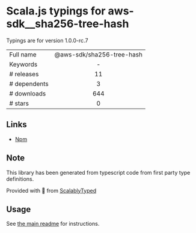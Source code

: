 
# Scala.js typings for aws-sdk__sha256-tree-hash

Typings are for version 1.0.0-rc.7



|                    |                 |
| ------------------ | :-------------: |
| Full name          | @aws-sdk/sha256-tree-hash |
| Keywords           | - |
| # releases         | 11 |
| # dependents       | 3 |
| # downloads        | 644 |
| # stars            | 0 |

## Links
- [Npm](https://www.npmjs.com/package/%40aws-sdk%2Fsha256-tree-hash)
    


## Note
This library has been generated from typescript code from first party type definitions.

Provided with :purple_heart: from [ScalablyTyped](https://github.com/oyvindberg/ScalablyTyped)

## Usage
See [the main readme](../../readme.md) for instructions.


